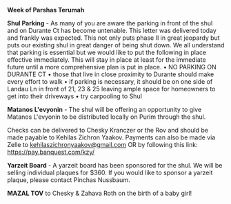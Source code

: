 **Week of Parshas Terumah**

**Shul Parking** - As many of you are aware the parking in front of the shul and on Durante Ct  has become untenable. This letter was delivered today and frankly was expected. This not only puts phase II in great jeopardy but puts our existing shul in great danger of being shut down. We all understand that parking is essential but we would like to put the following in place effective immediately. This will stay in place at least for the immediate future until a more comprehensive plan is put in place.   • NO PARKING ON DURANTE CT   • those that live in close proximity to Durante should make every effort to walk  • if parking is necessary, it should be on one side of Landau Ln in front of 21, 23 & 25 leaving ample space for homeowners to get into their driveways  • try carpooling to Shul  

**Matanos L'evyonin** - The shul will be offering an opportunity to give Matanos L'evyonin to be distributed locally on Purim through the shul. 

Checks can be delivered to Chesky Kranczer or the Rov and should be made payable to Kehilas Zichron Yaakov. Payments can also be made via Zelle to kehilaszichronyaakov@gmail.com OR by following this link:  https://pay.banquest.com/kzy/

**Yarzeit Board** - A yarzeit board has been sponsored for the shul. We will be selling individual plaques for $360. If you would like to sponsor a yarzeit plaque, please contact Pinchas Nussbaum.

**MAZAL TOV** to Chesky & Zahava Roth on the birth of a baby girl!
